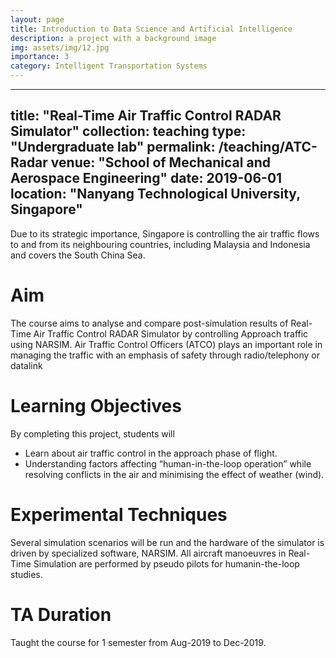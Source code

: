 ```yaml
---
layout: page
title: Introduction to Data Science and Artificial Intelligence
description: a project with a background image
img: assets/img/12.jpg
importance: 3
category: Intelligent Transportation Systems
---
```


---
title: "Real-Time Air Traffic Control RADAR Simulator"
collection: teaching
type: "Undergraduate lab"
permalink: /teaching/ATC-Radar
venue: "School of Mechanical and Aerospace Engineering"
date: 2019-06-01
location: "Nanyang Technological University, Singapore"
---
Due to its strategic importance, Singapore is controlling the air traffic flows to and from its neighbouring countries, including Malaysia and Indonesia and covers the South China Sea. 

Aim
======
The course aims to analyse and compare post-simulation results of Real-Time Air Traffic Control RADAR Simulator by controlling Approach traffic using NARSIM. Air Traffic Control Officers (ATCO) plays an important role in managing the traffic with an emphasis of safety through radio/telephony or datalink


Learning Objectives
======
By completing this project, students will 
* Learn about air traffic control in the approach phase of flight.
* Understanding factors affecting “human-in-the-loop operation” while resolving conflicts in the air and minimising the effect of weather (wind).


Experimental Techniques
======
Several simulation scenarios will be run and the hardware of the simulator is driven by
specialized software, NARSIM. All aircraft manoeuvres in Real-Time Simulation are performed by pseudo pilots for humanin-the-loop studies.

TA Duration
======
Taught the course for 1 semester from Aug-2019 to Dec-2019.